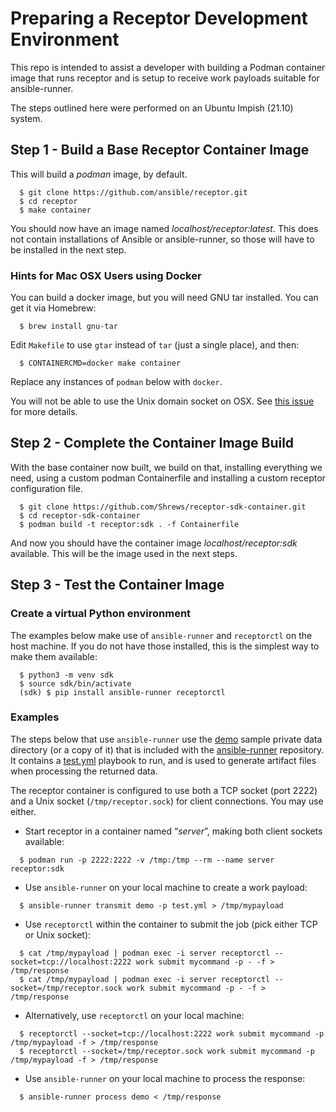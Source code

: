 # Preparing a Receptor Development Environment

This repo is intended to assist a developer with building a Podman container
image that runs receptor and is setup to receive work payloads suitable for
ansible-runner.

The steps outlined here were performed on an Ubuntu Impish (21.10) system.


## Step 1 - Build a Base Receptor Container Image

This will build a _podman_ image, by default.

```
  $ git clone https://github.com/ansible/receptor.git
  $ cd receptor
  $ make container
```

You should now have an image named _localhost/receptor:latest_. This does not
contain installations of Ansible or ansible-runner, so those will have to be
installed in the next step.

### Hints for Mac OSX Users using Docker

You can build a docker image, but you will need GNU tar installed. You can get
it via Homebrew:

```
  $ brew install gnu-tar
```

Edit `Makefile` to use `gtar` instead of `tar` (just a single place), and then:

```
  $ CONTAINERCMD=docker make container
```

Replace any instances of `podman` below with `docker`.

You will not be able to use the Unix domain socket on OSX. See
[this issue](https://github.com/docker/for-mac/issues/483) for more details.

## Step 2 - Complete the Container Image Build

With the base container now built, we build on that, installing everything we
need, using a custom podman Containerfile and installing a custom receptor
configuration file.

```
  $ git clone https://github.com/Shrews/receptor-sdk-container.git
  $ cd receptor-sdk-container
  $ podman build -t receptor:sdk . -f Containerfile
```

And now you should have the container image _localhost/receptor:sdk_ available.
This will be the image used in the next steps.


## Step 3 - Test the Container Image

### Create a virtual Python environment

The examples below make use of `ansible-runner` and `receptorctl` on the host
machine. If you do not have those installed, this is the simplest way to make
them available:

```
  $ python3 -m venv sdk
  $ source sdk/bin/activate
  (sdk) $ pip install ansible-runner receptorctl
```

### Examples

The steps below that use `ansible-runner` use the [demo](https://github.com/ansible/ansible-runner/tree/devel/demo) sample private data directory (or a copy of it) that is included with the [ansible-runner](https://github.com/ansible/ansible-runner) repository. It contains a [test.yml](https://github.com/ansible/ansible-runner/blob/devel/demo/project/test.yml) playbook to run, and is used to generate artifact files when processing the returned data.

The receptor container is configured to use both a TCP socket (port 2222) and
a Unix socket (`/tmp/receptor.sock`) for client connections. You may use either.

* Start receptor in a container named “_server_”, making both client sockets available:

```
  $ podman run -p 2222:2222 -v /tmp:/tmp --rm --name server receptor:sdk
```

* Use `ansible-runner` on your local machine to create a work payload:

```
  $ ansible-runner transmit demo -p test.yml > /tmp/mypayload
```

* Use `receptorctl` within the container to submit the job (pick either TCP or Unix socket):

```
  $ cat /tmp/mypayload | podman exec -i server receptorctl --socket=tcp://localhost:2222 work submit mycommand -p - -f > /tmp/response
  $ cat /tmp/mypayload | podman exec -i server receptorctl --socket=/tmp/receptor.sock work submit mycommand -p - -f > /tmp/response
```

* Alternatively, use `receptorctl` on your local machine:

```
  $ receptorctl --socket=tcp://localhost:2222 work submit mycommand -p /tmp/mypayload -f > /tmp/response
  $ receptorctl --socket=/tmp/receptor.sock work submit mycommand -p /tmp/mypayload -f > /tmp/response
```

* Use `ansible-runner` on your local machine to process the response:

```
  $ ansible-runner process demo < /tmp/response
```
